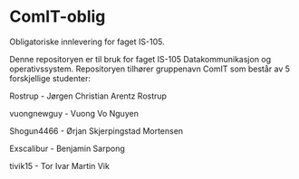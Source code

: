 # ComIT-oblig
Obligatoriske innlevering for faget IS-105. 

Denne repositoryen er til bruk for faget IS-105 Datakommunikasjon og operativssystem. Repositoryen tilhører gruppenavn ComIT som består av 5 forskjellige studenter:

Rostrup - Jørgen Christian Arentz Rostrup

vuongnewguy - Vuong Vo Nguyen

Shogun4466 - Ørjan Skjerpingstad Mortensen

Exscalibur - Benjamin Sarpong

tivik15 - Tor Ivar Martin Vik
